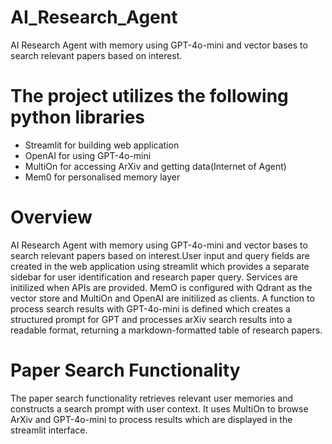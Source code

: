 # AI_Research_Agent
AI Research Agent with memory using GPT-4o-mini and vector bases to search relevant papers based on interest.

# The project utilizes the following python libraries
  * Streamlit for building web application
  * OpenAI for using GPT-4o-mini
  * MultiOn for accessing ArXiv and getting data(Internet of Agent)
  * Mem0 for personalised memory layer

# Overview
AI Research Agent with memory using GPT-4o-mini and vector bases to search relevant papers based on interest.User input and query fields are created in the web application using streamlit which provides a separate sidebar for user identification and research paper query.
Services are initilized when APIs are provided. MemO is configured with Qdrant as the vector store and MultiOn and OpenAI are initilized as clients. A function to process search results with GPT-4o-mini is defined which creates a structured prompt for GPT and processes arXiv search results into a readable format, returning a markdown-formatted table of research papers.

# Paper Search Functionality
The paper search functionality retrieves relevant user memories and constructs a search prompt with user context. It uses MultiOn to browse ArXiv and GPT-4o-mini to process results which are displayed in the streamlit interface.


